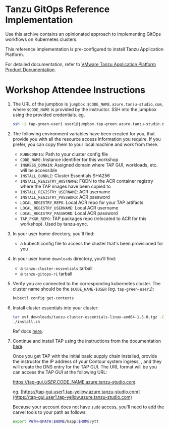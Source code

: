 # Tanzu GitOps Reference Implementation

Use this archive contains an opinionated approach to implementing GitOps workflows on Kubernetes clusters.

This reference implementation is pre-configured to install Tanzu Application Platform.

For detailed documentation, refer to [VMware Tanzu Application Platform Product Documentation](https://docs.vmware.com/en/VMware-Tanzu-Application-Platform/1.5/tap/install-gitops-intro.html).


# Workshop Attendee Instructions

1. The URL of the jumpbox is `jumpbox.$CODE_NAME.azure.tanzu-studio.com`, where `$CODE_NAME` is provided by the instructor.  SSH into the jumpbox using the provided credentials.  eg.

   ```bash
   ssh -i tap-green-user1 user1@jumpbox.tap-green.azure.tanzu-studio.com
   ```

1. The following environment variables have been created for you, that provide you with all the resource access information you require.  If you prefer, you can copy them to your local machine and work from there.
    * `KUBECONFIG`: Path to your cluster config file
    * `CODE_NAME`: Instance identifier for this workshop
    * `INGRESS_DOMAIN`: Assigned domain where TAP GUI, workloads, etc. will be accessible
    * `INSTALL_BUNDLE`: Cluster Essentials SHA256
    * `INSTALL_REGISTRY_HOSTNAME`: FQDN to the ACR container registry where the TAP images have been copied to
    * `INSTALL_REGISTRY_USERNAME`: ACR username
    * `INSTALL_REGISTRY_PASSWORD`: ACR password
    * `LOCAL_REGISTRY_REPO`: Local ACR repo for your TAP artifacts
    * `LOCAL_REGISTRY_USERNAME`: Local ACR username
    * `LOCAL_REGISTRY_PASSWORD`: Local ACR password
    * `TAP_PKGR_REPO`: TAP packages repo (relocated to ACR for this workshop). Used by tanzu-sync.

1. In your user home directory, you'll find:
   * a kubectl config file to access the cluster that's been provisioned for you

1. In your user home `downloads` directory, you'll find:
   * a `tanzu-cluster-essentials` tarball
   * a `tanzu-gitops-ri` tarball

1. Verify you are connected to the corresponding kubernetes cluster.  The cluster name should be the `$CODE_NAME-$USER` (eg. `tap-green-user1`):

   ```bash
   kubectl config get-contexts
   ```

1. Install cluster essentials into your cluster:

   ```bash
   tar xvf downloads/tanzu-cluster-essentials-linux-amd64-1.5.0.tgz -C $HOME/tanzu-cluster-essentials
   ./install.sh
   ```
   Ref docs [here](https://docs.vmware.com/en/Cluster-Essentials-for-VMware-Tanzu/1.5/cluster-essentials/deploy.html#deploy-onto-cluster-5).


1. Continue and install TAP using the instructions from the documentation [here](https://docs.vmware.com/en/VMware-Tanzu-Application-Platform/1.5/tap/install-gitops-sops.html#create-a-new-git-repository-2).

   Once you get TAP with the initial basic supply chain installed, provide the instructor the IP address of your Contour system ingress, , and they will create the DNS entry for the TAP GUI.  The URL format will be you can access the TAP GUI at the following URL:
   
      [https://tap-gui.$USER.$CODE_NAME.azure.tanzu-studio.com](https://tap-gui.$USER.$CODE_NAME.azure.tanzu-studio.com).  
      
      eg. [https://tap-gui.user1.tap-yellow.azure.tanzu-studio.com](https://tap-gui.user1.tap-yellow.azure.tanzu-studio.com)

   Because your account does not have `sudo` access, you'll need to add the carvel tools to your path as follows:

     ```bash
     export PATH=$PATH:$HOME/kapp:$HOME/ytt
     ```



